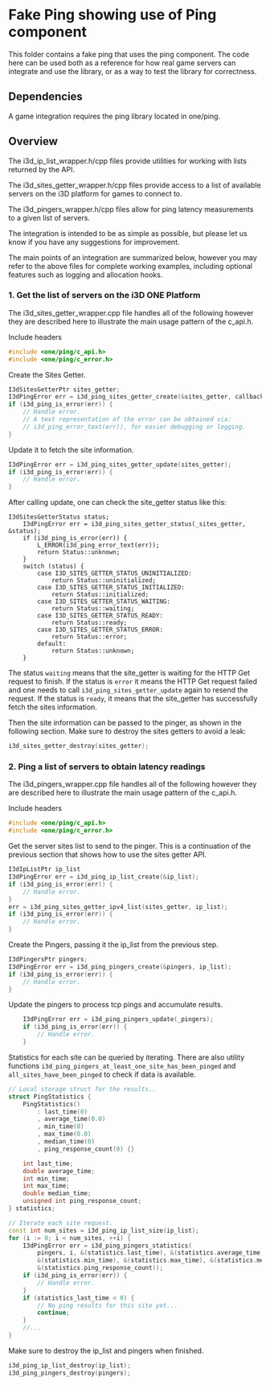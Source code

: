 # Fake Ping showing use of Ping component

This folder contains a fake ping that uses the ping component. The code here can be used both as a reference for how real game servers can integrate and use the library, or as a way to test the library for correctness.

## Dependencies

A game integration requires the ping library located in one/ping.

## Overview

The i3d_ip_list_wrapper.h/cpp files provide utilities for working with lists returned by the API.

The i3d_sites_getter_wrapper.h/cpp files provide access to a list of available servers on the i3D platform for games to connect to.

The i3d_pingers_wrapper.h/cpp files allow for ping latency measurements to a given list of servers.

The integration is intended to be as simple as possible, but please let us know if you have any suggestions for improvement.

The main points of an integration are summarized below, however you may refer to the above files for complete working examples, including optional features such as logging and allocation hooks.

### 1. Get the list of servers on the i3D ONE Platform

The i3d_sites_getter_wrapper.cpp file handles all of the following however they are described here to illustrate the main usage pattern of the c_api.h.

Include headers

```c++
#include <one/ping/c_api.h>
#include <one/ping/c_error.h>
```

Create the Sites Getter.

```c++
I3dSitesGetterPtr sites_getter;
I3dPingError err = i3d_ping_sites_getter_create(&sites_getter, callback, userdata);
if (i3d_ping_is_error(err)) {
    // Handle error.
    // A text representation of the error can be obtained via:
    // i3d_ping_error_text(err)), for easier debugging or logging.
}
```

Update it to fetch the site information.

```c++
I3dPingError err = i3d_ping_sites_getter_update(sites_getter);
if (i3d_ping_is_error(err)) {
    // Handle error.
}
```

After calling update, one can check the site_getter status like this:

```
I3dSitesGetterStatus status;
    I3dPingError err = i3d_ping_sites_getter_status(_sites_getter, &status);
    if (i3d_ping_is_error(err)) {
        L_ERROR(i3d_ping_error_text(err));
        return Status::unknown;
    }
    switch (status) {
        case I3D_SITES_GETTER_STATUS_UNINITIALIZED:
            return Status::uninitialized;
        case I3D_SITES_GETTER_STATUS_INITIALIZED:
            return Status::initialized;
        case I3D_SITES_GETTER_STATUS_WAITING:
            return Status::waiting;
        case I3D_SITES_GETTER_STATUS_READY:
            return Status::ready;
        case I3D_SITES_GETTER_STATUS_ERROR:
            return Status::error;
        default:
            return Status::unknown;
    }
```

The status `waiting` means that the site_getter is waiting for the HTTP Get request to finish. If the status is `error` it means the HTTP Get request failed and one needs to call `i3d_ping_sites_getter_update` again to resend the request. If the status is `ready`, it means that the site_getter has successfully fetch the sites information.

Then the site information can be passed to the pinger, as shown in the following section. Make sure to destroy the sites getters to avoid a leak:

```c++
i3d_sites_getter_destroy(sites_getter);
```

### 2. Ping a list of servers to obtain latency readings

The i3d_pingers_wrapper.cpp file handles all of the following however they are described here to illustrate the main usage pattern of the c_api.h.

Include headers

```c++
#include <one/ping/c_api.h>
#include <one/ping/c_error.h>
```

Get the server sites list to send to the pinger. This is a continuation of the previous section that shows how to use the sites getter API.

```c++
I3dIpListPtr ip_list
I3dPingError err = i3d_ping_ip_list_create(&ip_list);
if (i3d_ping_is_error(err)) {
    // Handle error.
}
err = i3d_ping_sites_getter_ipv4_list(sites_getter, ip_list);
if (i3d_ping_is_error(err)) {
    // Handle error.
}
```

Create the Pingers, passing it the ip_list from the previous step.

```c++
I3dPingersPtr pingers;
I3dPingError err = i3d_ping_pingers_create(&pingers, ip_list);
if (i3d_ping_is_error(err)) {
    // Handle error.
}
```

Update the pingers to process tcp pings and accumulate results.

```c++
    I3dPingError err = i3d_ping_pingers_update(_pingers);
    if (i3d_ping_is_error(err)) {
        // Handle error.
    }
```

Statistics for each site can be queried by iterating. There are also utility functions `i3d_ping_pingers_at_least_one_site_has_been_pinged` and `all_sites_have_been_pinged` to check if data is available.

```c++
// Local storage struct for the results..
struct PingStatistics {
    PingStatistics()
        : last_time(0)
        , average_time(0.0)
        , min_time(0)
        , max_time(0.0)
        , median_time(0)
        , ping_response_count(0) {}

    int last_time;
    double average_time;
    int min_time;
    int max_time;
    double median_time;
    unsigned int ping_response_count;
} statistics;

// Iterate each site request.
const int num_sites = i3d_ping_ip_list_size(ip_list);
for (i := 0; i < num_sites, ++i) {
    I3dPingError err = i3d_ping_pingers_statistics(
        pingers, i, &(statistics.last_time), &(statistics.average_time),
        &(statistics.min_time), &(statistics.max_time), &(statistics.median_time),
        &(statistics.ping_response_count));
    if (i3d_ping_is_error(err)) {
        // Handle error.
    }
    if (statistics_last_time < 0) {
        // No ping results for this site yet...
        continue;
    }
    //...
}
```

Make sure to destroy the ip_list and pingers when finished.

```c++
i3d_ping_ip_list_destroy(ip_list);
i3d_ping_pingers_destroy(pingers);
```
